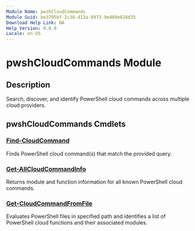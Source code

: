 ```yaml
---
Module Name: pwshCloudCommands
Module Guid: be3705bf-2c38-413a-8973-9e409e826d35
Download Help Link: NA
Help Version: 0.8.0
Locale: en-US
---
```


# pwshCloudCommands Module
## Description
Search, discover, and identify PowerShell cloud commands across multiple cloud providers.

## pwshCloudCommands Cmdlets
### [Find-CloudCommand](Find-CloudCommand.md)
Finds PowerShell cloud command(s) that match the provided query.

### [Get-AllCloudCommandInfo](Get-AllCloudCommandInfo.md)
Returns module and function information for all known PowerShell cloud commands.

### [Get-CloudCommandFromFile](Get-CloudCommandFromFile.md)
Evaluates PowerShell files in specified path and identifies a list of PowerShell cloud functions and their associated modules.


